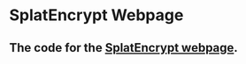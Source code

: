 # SplatEncrypt Webpage
## The code for the [SplatEncrypt webpage](http://mcminers9.github.io/SplatEncrypt).
